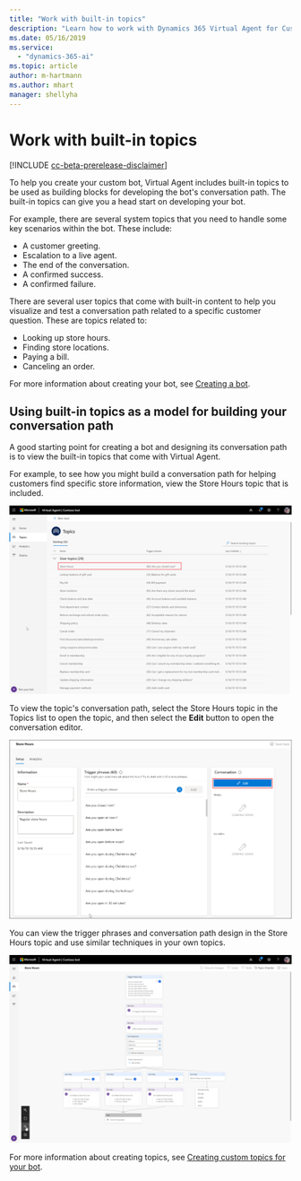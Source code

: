 ```yaml
---
title: "Work with built-in topics"
description: "Learn how to work with Dynamics 365 Virtual Agent for Customer Service built-in topics."
ms.date: 05/16/2019
ms.service:
  - "dynamics-365-ai"
ms.topic: article
author: m-hartmann
ms.author: mhart
manager: shellyha
---
```


# Work with built-in topics

[!INCLUDE [cc-beta-prerelease-disclaimer](../includes/cc-beta-prerelease-disclaimer.md)]

To help you create your custom bot, Virtual Agent includes built-in topics to be used as building blocks for developing the bot's conversation path. The built-in topics can give you a head start on developing your bot. 

For example, there are several system topics that you need to handle some key scenarios within the bot. These include:

* A customer greeting.
* Escalation to a live agent.
* The end of the conversation.
* A confirmed success.
* A confirmed failure.

There are several user topics that come with built-in content to help you visualize and test a conversation path related to a specific customer question. These are topics related to:

* Looking up store hours.
* Finding store locations.
* Paying a bill.
* Canceling an order.

For more information about creating your bot, see [Creating a bot](getting-started-create-bot.md).

## Using built-in topics as a model for building your conversation path

A good starting point for creating a bot and designing its conversation path is to view the built-in topics that come with Virtual Agent.

For example, to see how you might build a conversation path for helping customers find specific store information, view the Store Hours topic that is included.

![View Store Hours](media/store-hours.png)

To view the topic's conversation path, select the Store Hours topic in the Topics list to open the topic, and then select the **Edit** button to open the conversation editor.

![Edit Store Hours](media/edit-store-hours.png)

You can view the trigger phrases and conversation path design in the Store Hours topic and use similar techniques in your own topics.

![View conversation path](media/store-hours-path.png)

For more information about creating topics, see [Creating custom topics for your bot](getting-started-create-topics.md).
